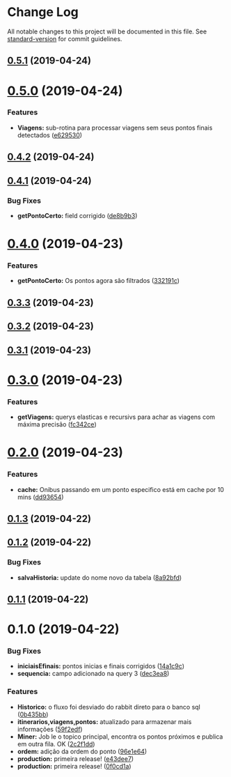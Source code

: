 # Change Log

All notable changes to this project will be documented in this file. See [standard-version](https://github.com/conventional-changelog/standard-version) for commit guidelines.

## [0.5.1](https://gitlab.es.gov.br/espm/Transcol-Online/Realtime/miner/compare/v0.5.0...v0.5.1) (2019-04-24)



# [0.5.0](https://gitlab.es.gov.br/espm/Transcol-Online/Realtime/miner/compare/v0.4.2...v0.5.0) (2019-04-24)


### Features

* **Viagens:** sub-rotina para processar viagens sem seus pontos finais detectados ([e629530](https://gitlab.es.gov.br/espm/Transcol-Online/Realtime/miner/commit/e629530))



## [0.4.2](https://gitlab.es.gov.br/espm/Transcol-Online/Realtime/miner/compare/v0.4.1...v0.4.2) (2019-04-24)



## [0.4.1](https://gitlab.es.gov.br/espm/Transcol-Online/Realtime/miner/compare/v0.4.0...v0.4.1) (2019-04-24)


### Bug Fixes

* **getPontoCerto:** field corrigido ([de8b9b3](https://gitlab.es.gov.br/espm/Transcol-Online/Realtime/miner/commit/de8b9b3))



# [0.4.0](https://gitlab.es.gov.br/espm/Transcol-Online/Realtime/miner/compare/v0.3.3...v0.4.0) (2019-04-23)


### Features

* **getPontoCerto:** Os pontos agora são filtrados ([332191c](https://gitlab.es.gov.br/espm/Transcol-Online/Realtime/miner/commit/332191c))



## [0.3.3](https://gitlab.es.gov.br/espm/Transcol-Online/Realtime/miner/compare/v0.3.2...v0.3.3) (2019-04-23)



## [0.3.2](https://gitlab.es.gov.br/espm/Transcol-Online/Realtime/miner/compare/v0.3.1...v0.3.2) (2019-04-23)



## [0.3.1](https://gitlab.es.gov.br/espm/Transcol-Online/Realtime/miner/compare/v0.3.0...v0.3.1) (2019-04-23)



# [0.3.0](https://gitlab.es.gov.br/espm/Transcol-Online/Realtime/miner/compare/v0.2.0...v0.3.0) (2019-04-23)


### Features

* **getViagens:** querys elasticas e recursivs para achar as viagens com máxima precisão ([fc342ce](https://gitlab.es.gov.br/espm/Transcol-Online/Realtime/miner/commit/fc342ce))



# [0.2.0](https://gitlab.es.gov.br/espm/Transcol-Online/Realtime/miner/compare/v0.1.3...v0.2.0) (2019-04-23)


### Features

* **cache:** Onibus passando em um ponto especifico está em cache por 10 mins ([dd93654](https://gitlab.es.gov.br/espm/Transcol-Online/Realtime/miner/commit/dd93654))



## [0.1.3](https://gitlab.es.gov.br/espm/Transcol-Online/Realtime/miner/compare/v0.1.2...v0.1.3) (2019-04-22)



## [0.1.2](https://gitlab.es.gov.br/espm/Transcol-Online/Realtime/miner/compare/v0.1.1...v0.1.2) (2019-04-22)


### Bug Fixes

* **salvaHistoria:** update do nome novo da tabela ([8a92bfd](https://gitlab.es.gov.br/espm/Transcol-Online/Realtime/miner/commit/8a92bfd))



## [0.1.1](https://gitlab.es.gov.br/espm/Transcol-Online/Realtime/miner/compare/v0.1.0...v0.1.1) (2019-04-22)



# 0.1.0 (2019-04-22)


### Bug Fixes

* **iniciaisEfinais:** pontos inicias e finais corrigidos ([14a1c9c](https://gitlab.es.gov.br/espm/Transcol-Online/Realtime/miner/commit/14a1c9c))
* **sequencia:** campo adicionado na query 3 ([dec3ea8](https://gitlab.es.gov.br/espm/Transcol-Online/Realtime/miner/commit/dec3ea8))


### Features

* **Historico:** o fluxo foi desviado do rabbit direto para o banco sql ([0b435bb](https://gitlab.es.gov.br/espm/Transcol-Online/Realtime/miner/commit/0b435bb))
* **itinerarios,viagens,pontos:** atualizado para armazenar mais informações ([59f2edf](https://gitlab.es.gov.br/espm/Transcol-Online/Realtime/miner/commit/59f2edf))
* **Miner:** Job le o topico principal, encontra os pontos próximos e publica em outra fila. OK ([2c2f1dd](https://gitlab.es.gov.br/espm/Transcol-Online/Realtime/miner/commit/2c2f1dd))
* **ordem:** adição da ordem do ponto ([96e1e64](https://gitlab.es.gov.br/espm/Transcol-Online/Realtime/miner/commit/96e1e64))
* **production:** primeira release! ([e43dee7](https://gitlab.es.gov.br/espm/Transcol-Online/Realtime/miner/commit/e43dee7))
* **production:** primeira release! ([0f0cd1a](https://gitlab.es.gov.br/espm/Transcol-Online/Realtime/miner/commit/0f0cd1a))
